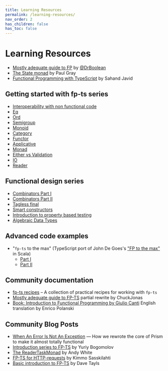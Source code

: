 ```yaml
---
title: Learning Resources
permalink: /learning-resources/
nav_order: 2
has_children: false
has_toc: false
---
```


# Learning Resources

- [Mostly adequate guide to FP](https://github.com/MostlyAdequate/mostly-adequate-guide) by [@DrBoolean](https://github.com/DrBoolean)
- [The State monad](https://paulgray.net/the-state-monad/) by Paul Gray
- [Functional Programming with TypeScript](https://www.youtube.com/playlist?list=PLuPevXgCPUIMbCxBEnc1dNwboH6e2ImQo) by Sahand Javid

## Getting started with fp-ts series

- [Interoperability with non functional code](https://dev.to/gcanti/interoperability-with-non-functional-code-using-fp-ts-432e)
- [Eq](https://dev.to/gcanti/getting-started-with-fp-ts-setoid-39f3)
- [Ord](https://dev.to/gcanti/getting-started-with-fp-ts-ord-5f1e)
- [Semigroup](https://dev.to/gcanti/getting-started-with-fp-ts-semigroup-2mf7)
- [Monoid](https://dev.to/gcanti/getting-started-with-fp-ts-monoid-ja0)
- [Category](https://dev.to/gcanti/getting-started-with-fp-ts-category-4c9a)
- [Functor](https://dev.to/gcanti/getting-started-with-fp-ts-functor-36ek)
- [Applicative](https://dev.to/gcanti/getting-started-with-fp-ts-applicative-1kb3)
- [Monad](https://dev.to/gcanti/getting-started-with-fp-ts-monad-6k)
- [Either vs Validation](https://dev.to/gcanti/getting-started-with-fp-ts-either-vs-validation-5eja)
- [IO](https://dev.to/gcanti/getting-started-with-fp-ts-io-36p6)
- [Reader](https://dev.to/gcanti/getting-started-with-fp-ts-reader-1ie5)

## Functional design series

- [Combinators Part I](https://dev.to/gcanti/functional-design-combinators-14pn)
- [Combinators Part II](https://dev.to/gcanti/functional-design-how-to-make-the-time-combinator-more-general-3fge)
- [Tagless final](https://dev.to/gcanti/functional-design-tagless-final-332k)
- [Smart constructors](https://dev.to/gcanti/functional-design-smart-constructors-14nb)
- [Introduction to property based testing](https://dev.to/gcanti/introduction-to-property-based-testing-17nk)
- [Algebraic Data Types](https://dev.to/gcanti/functional-design-algebraic-data-types-36kf)

## Advanced code examples

- "`fp-ts` to the max" (TypeScript port of John De Goes's ["FP to the max"](https://www.youtube.com/watch?v=sxudIMiOo68) in Scala)
  - [Part I](https://github.com/gcanti/fp-ts/blob/master/examples/fp-ts-to-the-max-I.ts)
  - [Part II](https://github.com/gcanti/fp-ts/blob/master/examples/fp-ts-to-the-max-II.ts)

## Community documentation

- [fp-ts recipes](https://grossbart.github.io/fp-ts-recipes/) – A collection of practical recipes for working with `fp-ts`
- [Mostly adequate guide to FP-TS](https://cjonas.gitbook.io/mostly-adequate-fp-ts/) partial rewrite by ChuckJonas
- [Book: Introduction to Functional Programming by Giulio Canti](https://github.com/enricopolanski/functional-programming) English translation by Enrico Polanski


## Community Blog Posts

- [When An Error Is Not An Exception](https://dev.to/vncz/forewords-and-domain-model-1p13) — How we rewrote the core of Prism to make it almost totally functional
- [Introduction series to FP-TS](https://ybogomolov.me/01-higher-kinded-types/) by Yuriy Bogomolov
- [The ReaderTaskMonad](https://andywhite.xyz/posts/) by Andy White
- [FP-TS for HTTP-requests](https://kimmosaaskilahti.fi/blog/2019-08-29-fp-ts/) by Kimmo Sasskilahti
- [Basic introduction to FP-TS](https://davetayls.me/blog/2018/06/09/fp-ts-02-handling-error-cases) by Dave Tayls
